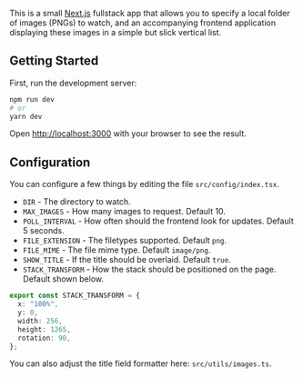 This is a small [Next.js](https://nextjs.org/) fullstack app that allows you to specify a local folder of images (PNGs) to watch, and an accompanying frontend application displaying these images in a simple but slick vertical list.

## Getting Started

First, run the development server:

```bash
npm run dev
# or
yarn dev
```

Open [http://localhost:3000](http://localhost:3000) with your browser to see the result.

## Configuration

You can configure a few things by editing the file `src/config/index.tsx`.

- `DIR` - The directory to watch.
- `MAX_IMAGES` - How many images to request. Default 10.
- `POLL_INTERVAL` - How often should the frontend look for updates. Default 5 seconds.
- `FILE_EXTENSION` - The filetypes supported. Default `png`.
- `FILE_MIME` - The file mime type. Default `image/png`.
- `SHOW_TITLE` - If the title should be overlaid. Default `true`.
- `STACK_TRANSFORM` - How the stack should be positioned on the page. Default shown below.

```ts
export const STACK_TRANSFORM = {
  x: "100%",
  y: 0,
  width: 256,
  height: 1265,
  rotation: 90,
};
```

You can also adjust the title field formatter here: `src/utils/images.ts`.
